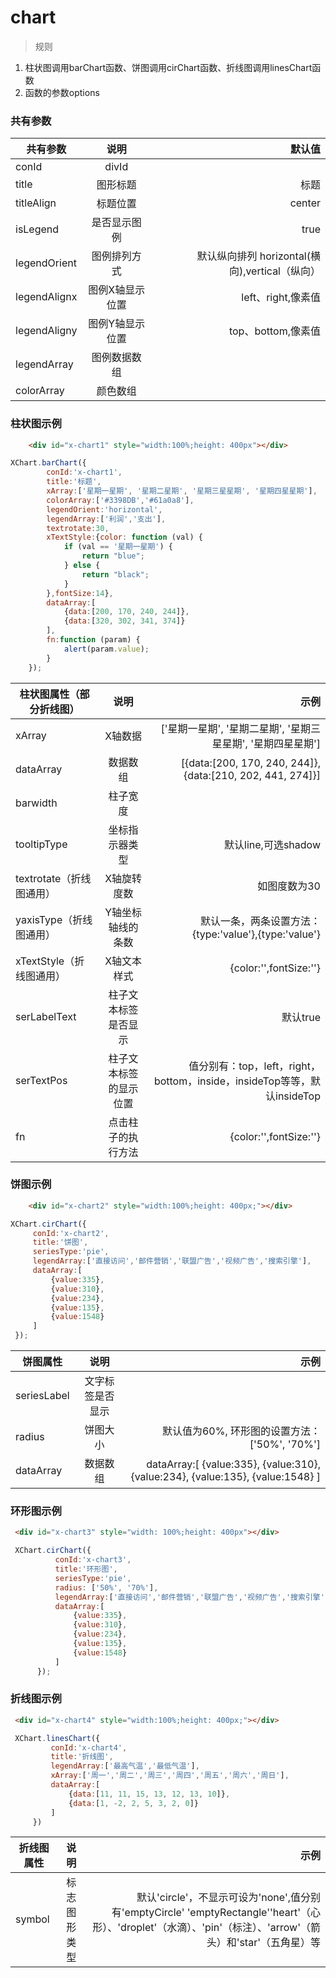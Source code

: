 # chart

> 规则
1. 柱状图调用barChart函数、饼图调用cirChart函数、折线图调用linesChart函数
2. 函数的参数options

### 共有参数

| 共有参数 | 说明  | 默认值 |
|----|:---:| --:|
| conId  | divId |  |
| title | 图形标题  | 标题 |
| titleAlign | 标题位置  | center |
| isLegend | 是否显示图例  | true |
| legendOrient | 图例排列方式  | 默认纵向排列 horizontal(横向),vertical（纵向） |
| legendAlignx | 图例X轴显示位置  | left、right,像素值 |
| legendAligny | 图例Y轴显示位置  | top、bottom,像素值 |
| legendArray | 图例数据数组  |  |
| colorArray | 颜色数组  |  ||

### 柱状图示例
````html
    <div id="x-chart1" style="width:100%;height: 400px"></div>
````
````js
XChart.barChart({
        conId:'x-chart1',
        title:'标题',
        xArray:['星期一星期', '星期二星期', '星期三星星期', '星期四星星期'],
        colorArray:['#3398DB','#61a0a8'],
        legendOrient:'horizontal',
        legendArray:['利润','支出'],
        textrotate:30,
        xTextStyle:{color: function (val) {
            if (val == '星期一星期') {
                return "blue";
            } else {
                return "black";
            }
        },fontSize:14},
        dataArray:[
            {data:[200, 170, 240, 244]},
            {data:[320, 302, 341, 374]}
        ],
        fn:function (param) {
            alert(param.value);
        }
    });
````

| 柱状图属性（部分折线图） | 说明  | 示例 |
|----|:---:| --:|
| xArray | X轴数据 | ['星期一星期', '星期二星期', '星期三星星期', '星期四星星期'] |
| dataArray | 数据数组  | [{data:[200, 170, 240, 244]}, {data:[210, 202, 441, 274]}] |
| barwidth | 柱子宽度  |  |
| tooltipType | 坐标指示器类型  | 默认line,可选shadow |
| textrotate（折线图通用）| X轴旋转度数 | 如图度数为30 |
| yaxisType（折线图通用）| Y轴坐标轴线的条数 | 默认一条，两条设置方法：{type:'value'},{type:'value'} |
| xTextStyle（折线图通用）| X轴文本样式 | {color:'',fontSize:''} |
| serLabelText| 柱子文本标签是否显示 | 默认true |
| serTextPos| 柱子文本标签的显示位置 | 值分别有：top，left，right，bottom，inside，insideTop等等，默认insideTop |
| fn| 点击柱子的执行方法 | {color:'',fontSize:''} |

### 饼图示例

````html
    <div id="x-chart2" style="width:100%;height: 400px;"></div>
 ````
````js
XChart.cirChart({
     conId:'x-chart2',
     title:'饼图',
     seriesType:'pie',
     legendArray:['直接访问','邮件营销','联盟广告','视频广告','搜索引擎'],
     dataArray:[
         {value:335},
         {value:310},
         {value:234},
         {value:135},
         {value:1548}
     ]
 });
 ````
 
 | 饼图属性 | 说明  | 示例 |
 |----|:---:| --:|
 | seriesLabel | 文字标签是否显示 |  |
 | radius | 饼图大小 | 默认值为60%, 环形图的设置方法：['50%', '70%'] |
 | dataArray | 数据数组 | dataArray:[ {value:335}, {value:310}, {value:234}, {value:135}, {value:1548} ] |
 
 ### 环形图示例 
 
````html
 <div id="x-chart3" style="width: 100%;height: 400px"></div>
````

````js
 XChart.cirChart({
          conId:'x-chart3',
          title:'环形图',
          seriesType:'pie',
          radius: ['50%', '70%'],
          legendArray:['直接访问','邮件营销','联盟广告','视频广告','搜索引擎'],
          dataArray:[
              {value:335},
              {value:310},
              {value:234},
              {value:135},
              {value:1548}
          ]
      });
````

 ### 折线图示例
 
````html
 <div id="x-chart4" style="width:100%;height: 400px;"></div>
````
````js
 XChart.linesChart({
         conId:'x-chart4',
         title:'折线图',
         legendArray:['最高气温','最低气温'],
         xArray:['周一','周二','周三','周四','周五','周六','周日'],
         dataArray:[
             {data:[11, 11, 15, 13, 12, 13, 10]},
             {data:[1, -2, 2, 5, 3, 2, 0]}
         ]
     })
````

 |折线图属性 | 说明  | 示例 |
 |----|:---:| --:|
 | symbol | 标志图形类型 | 默认'circle'，不显示可设为'none',值分别有'emptyCircle' 'emptyRectangle''heart'（心形）、'droplet'（水滴）、'pin'（标注）、'arrow'（箭头）和'star'（五角星）等 |
